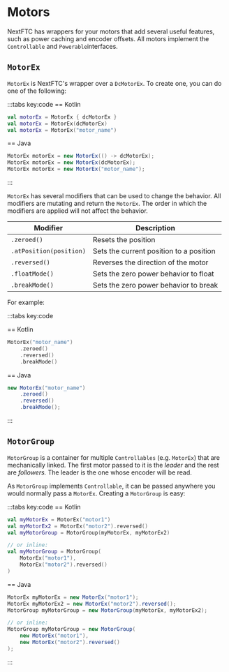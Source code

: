# Motors

NextFTC has wrappers for your motors that add several useful features, such as
power caching and encoder offsets. All motors implement the `Controllable`
and `Powerable`interfaces.

## `MotorEx`

`MotorEx` is NextFTC's wrapper over a `DcMotorEx`. To create one, you can do one
of the following:

:::tabs key:code
== Kotlin

```kotlin
val motorEx = MotorEx { dcMotorEx }
val motorEx = MotorEx(dcMotorEx)
val motorEx = MotorEx("motor_name")
```

== Java

```java
MotorEx motorEx = new MotorEx(() -> dcMotorEx);
MotorEx motorEx = new MotorEx(dcMotorEx);
MotorEx motorEx = new MotorEx("motor_name");
```

:::

`MotorEx` has several modifiers that can be used to change the behavior. All
modifiers are mutating and return the `MotorEx`. The order in which the
modifiers are applied will not affect the behavior.

| Modifier                | Description                             |
|-------------------------|-----------------------------------------|
| `.zeroed()`             | Resets the position                     |
| `.atPosition(position)` | Sets the current position to a position |
| `.reversed()`           | Reverses the direction of the motor     |
| `.floatMode()`          | Sets the zero power behavior to float   |
| `.breakMode()`          | Sets the zero power behavior to break   |

For example:

:::tabs key:code

== Kotlin

```kotlin
MotorEx("motor_name")
    .zeroed()
    .reversed()
    .breakMode()
```

== Java

```java
new MotorEx("motor_name")
    .zeroed()
    .reversed()
    .breakMode();
```

:::

## `MotorGroup`

`MotorGroup` is a container for multiple `Controllables` (e.g. `MotorEx`) that
are mechanically linked. The first motor passed to it is the *leader* and the
rest are *followers.* The leader is the one whose encoder will be read.

As `MotorGroup` implements `Controllable`, it can be passed anywhere you would
normally pass a `MotorEx`. Creating a `MotorGroup` is easy:

:::tabs key:code
== Kotlin

```kotlin
val myMotorEx = MotorEx("motor1")
val myMotorEx2 = MotorEx("motor2").reversed()
val myMotorGroup = MotorGroup(myMotorEx, myMotorEx2)

// or inline:
val myMotorGroup = MotorGroup(
    MotorEx("motor1"),
    MotorEx("motor2").reversed()
)
```

== Java

```java
MotorEx myMotorEx = new MotorEx("motor1");
MotorEx myMotorEx2 = new MotorEx("motor2").reversed();
MotorGroup myMotorGroup = new MotorGroup(myMotorEx, myMotorEx2);

// or inline:
MotorGroup myMotorGroup = new MotorGroup(
    new MotorEx("motor1"),
    new MotorEx("motor2").reversed()
);
```

:::
